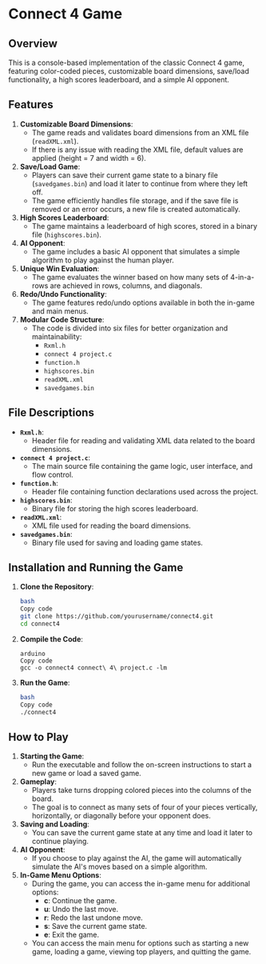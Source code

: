 # Connect 4 Game

## Overview

This is a console-based implementation of the classic Connect 4 game, featuring color-coded pieces, customizable board dimensions, save/load functionality, a high scores leaderboard, and a simple AI opponent.

[]()

## Features

1. **Customizable Board Dimensions**:
    - The game reads and validates board dimensions from an XML file (`readXML.xml`).
    - If there is any issue with reading the XML file, default values are applied (height = 7 and width = 6).
2. **Save/Load Game**:
    - Players can save their current game state to a binary file (`savedgames.bin`) and load it later to continue from where they left off.
    - The game efficiently handles file storage, and if the save file is removed or an error occurs, a new file is created automatically.
3. **High Scores Leaderboard**:
    - The game maintains a leaderboard of high scores, stored in a binary file (`highscores.bin`).
4. **AI Opponent**:
    - The game includes a basic AI opponent that simulates a simple algorithm to play against the human player.
5. **Unique Win Evaluation**:
    - The game evaluates the winner based on how many sets of 4-in-a-rows are achieved in rows, columns, and diagonals.
6. **Redo/Undo Functionality**:
    - The game features redo/undo options available in both the in-game and main menus.
7. **Modular Code Structure**:
    - The code is divided into six files for better organization and maintainability:
        - `Rxml.h`
        - `connect 4 project.c`
        - `function.h`
        - `highscores.bin`
        - `readXML.xml`
        - `savedgames.bin`

## File Descriptions

- **`Rxml.h`**:
    - Header file for reading and validating XML data related to the board dimensions.
- **`connect 4 project.c`**:
    - The main source file containing the game logic, user interface, and flow control.
- **`function.h`**:
    - Header file containing function declarations used across the project.
- **`highscores.bin`**:
    - Binary file for storing the high scores leaderboard.
- **`readXML.xml`**:
    - XML file used for reading the board dimensions.
- **`savedgames.bin`**:
    - Binary file used for saving and loading game states.

## Installation and Running the Game

1. **Clone the Repository**:
    
    ```bash
    bash
    Copy code
    git clone https://github.com/yourusername/connect4.git
    cd connect4
    ```
    
2. **Compile the Code**:
    
    ```arduino
    arduino
    Copy code
    gcc -o connect4 connect\ 4\ project.c -lm
    ```
    
3. **Run the Game**:
    
    ```bash
    bash
    Copy code
    ./connect4
    ```
    

## How to Play

1. **Starting the Game**:
    - Run the executable and follow the on-screen instructions to start a new game or load a saved game.
2. **Gameplay**:
    - Players take turns dropping colored pieces into the columns of the board.
    - The goal is to connect as many sets of four of your pieces vertically, horizontally, or diagonally before your opponent does.
3. **Saving and Loading**:
    - You can save the current game state at any time and load it later to continue playing.
4. **AI Opponent**:
    - If you choose to play against the AI, the game will automatically simulate the AI's moves based on a simple algorithm.
5. **In-Game Menu Options**:
    - During the game, you can access the in-game menu for additional options:
        - **c**: Continue the game.
        - **u**: Undo the last move.
        - **r**: Redo the last undone move.
        - **s**: Save the current game state.
        - **e**: Exit the game.
    - You can access the main menu for options such as starting a new game, loading a game, viewing top players, and quitting the game.
